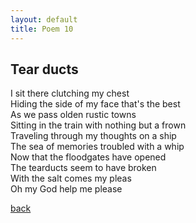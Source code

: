 ```yaml
---
layout: default
title: Poem 10
---
```


## Tear ducts 

I sit there clutching my chest \
Hiding the side of my face that's the best \
As we pass olden rustic towns \
Sitting in the train with nothing but a frown \
Traveling through my thoughts on a ship \
The sea of memories troubled with a whip \
Now that the floodgates have opened \
The tearducts seem to have broken \
With the salt comes my pleas \
Oh my God help me please

 [back](../index-page.html)
